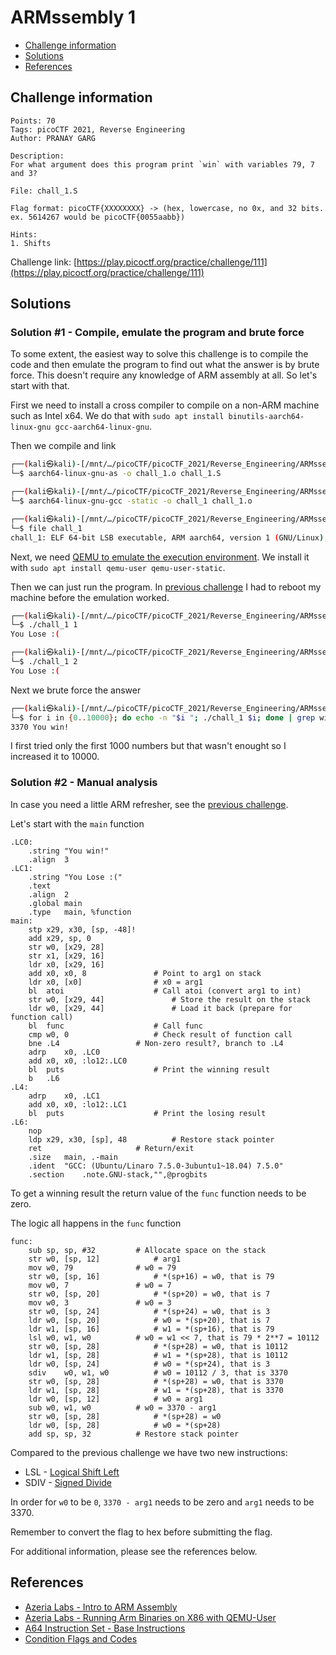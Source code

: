 # ARMssembly 1

- [Challenge information](#challenge-information)
- [Solutions](#solutions)
- [References](#references)

## Challenge information
```
Points: 70
Tags: picoCTF 2021, Reverse Engineering
Author: PRANAY GARG

Description:
For what argument does this program print `win` with variables 79, 7 and 3? 

File: chall_1.S 

Flag format: picoCTF{XXXXXXXX} -> (hex, lowercase, no 0x, and 32 bits. ex. 5614267 would be picoCTF{0055aabb})

Hints:
1. Shifts
```
Challenge link: [https://play.picoctf.org/practice/challenge/111](https://play.picoctf.org/practice/challenge/111)

## Solutions

### Solution #1 - Compile, emulate the program and brute force

To some extent, the easiest way to solve this challenge is to compile the code and then emulate the program to find out what the answer is by brute force. This doesn't require any knowledge of ARM assembly at all. So let's start with that.

First we need to install a cross compiler to compile on a non-ARM machine such as Intel x64. We do that with `sudo apt install binutils-aarch64-linux-gnu gcc-aarch64-linux-gnu`.

Then we compile and link
```bash
┌──(kali㉿kali)-[/mnt/…/picoCTF/picoCTF_2021/Reverse_Engineering/ARMssembly_1]
└─$ aarch64-linux-gnu-as -o chall_1.o chall_1.S

┌──(kali㉿kali)-[/mnt/…/picoCTF/picoCTF_2021/Reverse_Engineering/ARMssembly_1]
└─$ aarch64-linux-gnu-gcc -static -o chall_1 chall_1.o

┌──(kali㉿kali)-[/mnt/…/picoCTF/picoCTF_2021/Reverse_Engineering/ARMssembly_1]
└─$ file chall_1                
chall_1: ELF 64-bit LSB executable, ARM aarch64, version 1 (GNU/Linux), statically linked, BuildID[sha1]=f83ed15a5dc86e4eee97dd9789a8f660009dae4d, for GNU/Linux 3.7.0, not stripped
```

Next, we need [QEMU to emulate the execution environment](https://azeria-labs.com/arm-on-x86-qemu-user/). We install it with `sudo apt install qemu-user qemu-user-static`.

Then we can just run the program. In [previous challenge](ARMssembly_0.md) I had to reboot my machine before the emulation worked.
```bash
┌──(kali㉿kali)-[/mnt/…/picoCTF/picoCTF_2021/Reverse_Engineering/ARMssembly_1]
└─$ ./chall_1 1
You Lose :(

┌──(kali㉿kali)-[/mnt/…/picoCTF/picoCTF_2021/Reverse_Engineering/ARMssembly_1]
└─$ ./chall_1 2
You Lose :(
```

Next we brute force the answer
```bash
┌──(kali㉿kali)-[/mnt/…/picoCTF/picoCTF_2021/Reverse_Engineering/ARMssembly_1]
└─$ for i in {0..10000}; do echo -n "$i "; ./chall_1 $i; done | grep win
3370 You win!
```

I first tried only the first 1000 numbers but that wasn't enought so I increased it to 10000.

### Solution #2 - Manual analysis

In case you need a little ARM refresher, see the [previous challenge](ARMssembly_0.md).

Let's start with the `main` function
```
.LC0:
	.string	"You win!"
	.align	3
.LC1:
	.string	"You Lose :("
	.text
	.align	2
	.global	main
	.type	main, %function
main:
	stp	x29, x30, [sp, -48]!
	add	x29, sp, 0
	str	w0, [x29, 28]
	str	x1, [x29, 16]
	ldr	x0, [x29, 16]
	add	x0, x0, 8				# Point to arg1 on stack
	ldr	x0, [x0]				# x0 = arg1
	bl	atoi					# Call atoi (convert arg1 to int)
	str	w0, [x29, 44]				# Store the result on the stack
	ldr	w0, [x29, 44]				# Load it back (prepare for function call)
	bl	func					# Call func
	cmp	w0, 0					# Check result of function call
	bne	.L4					# Non-zero result?, branch to .L4
	adrp	x0, .LC0
	add	x0, x0, :lo12:.LC0
	bl	puts					# Print the winning result
	b	.L6
.L4:
	adrp	x0, .LC1
	add	x0, x0, :lo12:.LC1
	bl	puts					# Print the losing result
.L6:
	nop
	ldp	x29, x30, [sp], 48			# Restore stack pointer
	ret						# Return/exit
	.size	main, .-main
	.ident	"GCC: (Ubuntu/Linaro 7.5.0-3ubuntu1~18.04) 7.5.0"
	.section	.note.GNU-stack,"",@progbits
```

To get a winning result the return value of the `func` function needs to be zero.

The logic all happens in the `func` function
```
func:
	sub	sp, sp, #32			# Allocate space on the stack
	str	w0, [sp, 12]			# arg1
	mov	w0, 79				# w0 = 79
	str	w0, [sp, 16]			# *(sp+16) = w0, that is 79
	mov	w0, 7				# w0 = 7
	str	w0, [sp, 20]      		# *(sp+20) = w0, that is 7
	mov	w0, 3				# w0 = 3
	str	w0, [sp, 24]      		# *(sp+24) = w0, that is 3
	ldr	w0, [sp, 20]      		# w0 = *(sp+20), that is 7
	ldr	w1, [sp, 16]			# w1 = *(sp+16), that is 79
	lsl	w0, w1, w0			# w0 = w1 << 7, that is 79 * 2**7 = 10112
	str	w0, [sp, 28]			# *(sp+28) = w0, that is 10112
	ldr	w1, [sp, 28]			# w1 = *(sp+28), that is 10112
	ldr	w0, [sp, 24]			# w0 = *(sp+24), that is 3
	sdiv	w0, w1, w0			# w0 = 10112 / 3, that is 3370
	str	w0, [sp, 28]			# *(sp+28) = w0, that is 3370
	ldr	w1, [sp, 28]			# w1 = *(sp+28), that is 3370
	ldr	w0, [sp, 12]			# w0 = arg1
	sub	w0, w1, w0			# w0 = 3370 - arg1
	str	w0, [sp, 28]			# *(sp+28) = w0
	ldr	w0, [sp, 28]			# w0 = *(sp+28)
	add	sp, sp, 32			# Restore stack pointer
```

Compared to the previous challenge we have two new instructions:
* LSL - [Logical Shift Left](https://developer.arm.com/documentation/100076/0200/a32-t32-instruction-set-reference/a32-and-t32-instructions/lsl)
* SDIV - [Signed Divide](https://developer.arm.com/documentation/100076/0200/a32-t32-instruction-set-reference/a32-and-t32-instructions/sdiv)

In order for `w0` to be `0`, `3370 - arg1` needs to be zero and `arg1` needs to be 3370.

Remember to convert the flag to hex before submitting the flag.

For additional information, please see the references below.

## References

- [Azeria Labs - Intro to ARM Assembly](https://azeria-labs.com/writing-arm-assembly-part-1/)
- [Azeria Labs - Running Arm Binaries on X86 with QEMU-User](https://azeria-labs.com/arm-on-x86-qemu-user/)
- [A64 Instruction Set - Base Instructions](https://developer.arm.com/documentation/ddi0602/2023-06/Base-Instructions?lang=en)
- [Condition Flags and Codes](https://community.arm.com/arm-community-blogs/b/architectures-and-processors-blog/posts/condition-codes-1-condition-flags-and-codes)
